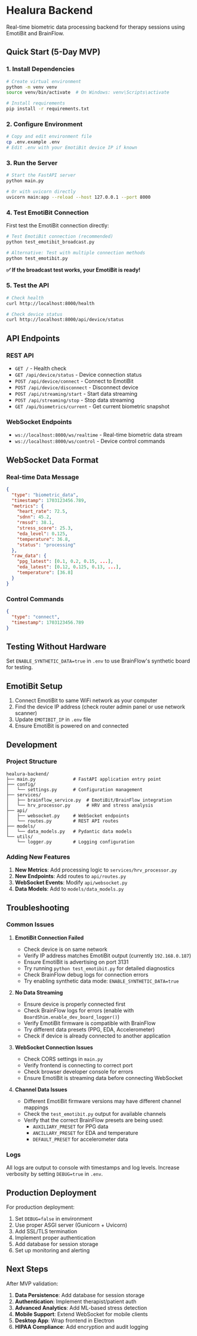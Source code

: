 # Healura Backend

Real-time biometric data processing backend for therapy sessions using EmotiBit and BrainFlow.

## Quick Start (5-Day MVP)

### 1. Install Dependencies

```bash
# Create virtual environment
python -m venv venv
source venv/bin/activate  # On Windows: venv\Scripts\activate

# Install requirements
pip install -r requirements.txt
```

### 2. Configure Environment

```bash
# Copy and edit environment file
cp .env.example .env
# Edit .env with your EmotiBit device IP if known
```

### 3. Run the Server

```bash
# Start the FastAPI server
python main.py

# Or with uvicorn directly
uvicorn main:app --reload --host 127.0.0.1 --port 8000
```

### 4. Test EmotiBit Connection

First test the EmotiBit connection directly:

```bash
# Test EmotiBit connection (recommended)
python test_emotibit_broadcast.py

# Alternative: Test with multiple connection methods
python test_emotibit.py
```

**✅ If the broadcast test works, your EmotiBit is ready!**

### 5. Test the API

```bash
# Check health
curl http://localhost:8000/health

# Check device status
curl http://localhost:8000/api/device/status
```

## API Endpoints

### REST API
- `GET /` - Health check
- `GET /api/device/status` - Device connection status
- `POST /api/device/connect` - Connect to EmotiBit
- `POST /api/device/disconnect` - Disconnect device
- `POST /api/streaming/start` - Start data streaming
- `POST /api/streaming/stop` - Stop data streaming
- `GET /api/biometrics/current` - Get current biometric snapshot

### WebSocket Endpoints
- `ws://localhost:8000/ws/realtime` - Real-time biometric data stream
- `ws://localhost:8000/ws/control` - Device control commands

## WebSocket Data Format

### Real-time Data Message
```json
{
  "type": "biometric_data",
  "timestamp": 1703123456.789,
  "metrics": {
    "heart_rate": 72.5,
    "sdnn": 45.2,
    "rmssd": 38.1,
    "stress_score": 25.3,
    "eda_level": 0.125,
    "temperature": 36.8,
    "status": "processing"
  },
  "raw_data": {
    "ppg_latest": [0.1, 0.2, 0.15, ...],
    "eda_latest": [0.12, 0.125, 0.13, ...],
    "temperature": [36.8]
  }
}
```

### Control Commands
```json
{
  "type": "connect",
  "timestamp": 1703123456.789
}
```

## Testing Without Hardware

Set `ENABLE_SYNTHETIC_DATA=true` in `.env` to use BrainFlow's synthetic board for testing.

## EmotiBit Setup

1. Connect EmotiBit to same WiFi network as your computer
2. Find the device IP address (check router admin panel or use network scanner)
3. Update `EMOTIBIT_IP` in `.env` file
4. Ensure EmotiBit is powered on and connected

## Development

### Project Structure
```
healura-backend/
├── main.py              # FastAPI application entry point
├── config/
│   └── settings.py      # Configuration management
├── services/
│   ├── brainflow_service.py  # EmotiBit/BrainFlow integration
│   └── hrv_processor.py      # HRV and stress analysis
├── api/
│   ├── websocket.py     # WebSocket endpoints
│   └── routes.py        # REST API routes
├── models/
│   └── data_models.py   # Pydantic data models
└── utils/
    └── logger.py        # Logging configuration
```

### Adding New Features

1. **New Metrics**: Add processing logic to `services/hrv_processor.py`
2. **New Endpoints**: Add routes to `api/routes.py`
3. **WebSocket Events**: Modify `api/websocket.py`
4. **Data Models**: Add to `models/data_models.py`

## Troubleshooting

### Common Issues

1. **EmotiBit Connection Failed**
   - Check device is on same network
   - Verify IP address matches EmotiBit output (currently `192.168.0.187`)
   - Ensure EmotiBit is advertising on port 3131
   - Try running `python test_emotibit.py` for detailed diagnostics
   - Check BrainFlow debug logs for connection errors
   - Try enabling synthetic data mode: `ENABLE_SYNTHETIC_DATA=true`

2. **No Data Streaming**
   - Ensure device is properly connected first
   - Check BrainFlow logs for errors (enable with `BoardShim.enable_dev_board_logger()`)
   - Verify EmotiBit firmware is compatible with BrainFlow
   - Try different data presets (PPG, EDA, Accelerometer)
   - Check if device is already connected to another application

3. **WebSocket Connection Issues**
   - Check CORS settings in `main.py`
   - Verify frontend is connecting to correct port
   - Check browser developer console for errors
   - Ensure EmotiBit is streaming data before connecting WebSocket

4. **Channel Data Issues**
   - Different EmotiBit firmware versions may have different channel mappings
   - Check the `test_emotibit.py` output for available channels
   - Verify that the correct BrainFlow presets are being used:
     - `AUXILIARY_PRESET` for PPG data
     - `ANCILLARY_PRESET` for EDA and temperature
     - `DEFAULT_PRESET` for accelerometer data

### Logs

All logs are output to console with timestamps and log levels. Increase verbosity by setting `DEBUG=true` in `.env`.

## Production Deployment

For production deployment:

1. Set `DEBUG=false` in environment
2. Use proper ASGI server (Gunicorn + Uvicorn)
3. Add SSL/TLS termination
4. Implement proper authentication
5. Add database for session storage
6. Set up monitoring and alerting

## Next Steps

After MVP validation:

1. **Data Persistence**: Add database for session storage
2. **Authentication**: Implement therapist/patient auth
3. **Advanced Analytics**: Add ML-based stress detection
4. **Mobile Support**: Extend WebSocket for mobile clients
5. **Desktop App**: Wrap frontend in Electron
6. **HIPAA Compliance**: Add encryption and audit logging